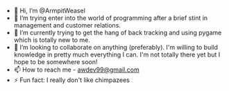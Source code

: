 - 👋 Hi, I’m @ArmpitWeasel
- 👀 I’m trying enter into the world of programming after a brief stint in management and customer relations.
- 🌱 I’m currently trying to get the hang of back tracking and using pygame which is totally new to me.
- 💞️ I’m looking to collaborate on anything (preferably). I'm willing to build knowledge in pretty much everything I can. I'm not totally there yet but I hope to be somewhere soon!
- 📫 How to reach me - awdev99@gmail.com
- ⚡ Fun fact: I really don't like chimpazees

<!---
ArmpitWeasel/ArmpitWeasel is a ✨ special ✨ repository because its `README.md` (this file) appears on your GitHub profile.
You can click the Preview link to take a look at your changes.
--->
